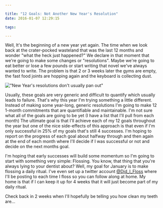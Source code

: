 ```yaml
---

title: "12 Goals: Not Another New Year's Resolution"
date: 2016-01-07 12:29:15

tags:

---
```

Well, It's the beginning of a new year yet again. The time when we look back at the crater-pocked wasteland that was the last 12 months and wonder "what the heck just happened?" We declare in that moment that we're going to make some changes or "resolutions". Maybe we're going to eat better or lose a few pounds or start writing that novel we've always wanted to write. The problem is that 2 or 3 weeks later the gyms are empty, the fast food joints are hopping again and the keyboard is collecting dust.

!["New Year's resolutions don't usually pan out"](http://jonwhite.me/wp-content/uploads/2016/01/MjAxMy0xNzNiM2M3ZjMxODM2YWZi.png "New Year's resolutions don't usually pan out")

Usually, these goals are very generic and difficult to quantify which usually leads to failure. That's why this year I'm trying something a little different. Instead of making some year-long, generic resolutions I'm going to make 12 1-month commitments that are quantifiable and maintainable. I'm not sure what all of the goals are going to be yet (I have a list that I'll pull from each month) The ultimate goal is that I'll achieve each of my 12 goals throughout the year but one of the nice side-effects of this approach is that even if I'm only successful in 25% of my goals that's still 4 successes. I'm hoping to report on the progress of each goal about halfway through and then again at the end of each month where I'll decide if I was successful or not and decide on the next months goal.

I'm hoping that early successes will build some momentum so I'm going to start with something very simple: Flossing. You know, that thing that you're always lying to your dentist about? Well, my goal for January is to make flossing a daily ritual. I've even set up a twitter account <a href="https://twitter.com/Did_I_Floss" target="_blank">@Did_I_Floss</a> where I'll be posting to each time I floss so you can follow along at home. My home is that if I can keep it up for 4 weeks that it will just become part of my daily ritual.

Check back in 2 weeks when I'll hopefully be telling you how clean my teeth are...